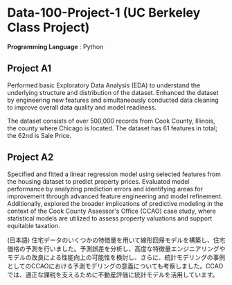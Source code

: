 # Data-100-Project-1 (UC Berkeley Class Project)
**Programming Language** : Python
## Project A1 
Performed basic Exploratory Data Analysis (EDA) to understand the underlying structure and distribution of the dataset. Enhanced the dataset by engineering new features and simultaneously conducted data cleaning to improve overall data quality and model readiness.

The dataset consists of over 500,000 records from Cook County, Illinois, the county where Chicago is located. The dataset has 61 features in total; the 62nd is Sale Price. 
## Project A2 
Specified and fitted a linear regression model using selected features from the housing dataset to predict property prices. Evaluated model performance by analyzing prediction errors and identifying areas for improvement through advanced feature engineering and model refinement. Additionally, explored the broader implications of predictive modeling in the context of the Cook County Assessor's Office (CCAO) case study, where statistical models are utilized to assess property valuations and support equitable taxation.

(日本語)
住宅データのいくつかの特徴量を用いて線形回帰モデルを構築し、住宅価格の予測を行いました。予測誤差を分析し、高度な特徴量エンジニアリングやモデルの改良による性能向上の可能性を検討し、さらに、統計モデリングの事例としてのCCAOにおける予測モデリングの意義についても考察しました。CCAOでは、適正な課税を支えるために不動産評価に統計モデルを活用しています。

